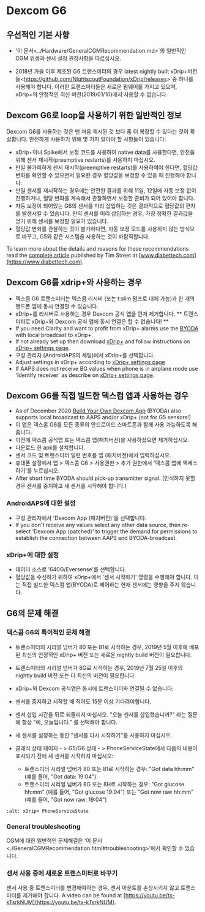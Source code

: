 # Dexcom G6

## 우선적인 기본 사항

- '이 문서\<../Hardware/GeneralCGMRecommendation.md>\`의 일반적인 CGM 위생과 센서 설정 권장사항을 따르십시오.

- 2018년 가을 이후 제조된 G6 트랜스미터의 경우 latest nightly built xDrip+버전들\<<https://github.com/NightscoutFoundation/xDrip/releases>>\`중 하나를 사용해야 합니다. 이러한 트랜스미터들은 새로운 펌웨어를 가지고 있으며, xDrip+의 안정적인 최신 버전(2019/01/10)에서 사용할 수 없습니다.

## Dexcom G6로 loop을 사용하기 위한 일반적인 정보

Dexcom G6를 사용하는 것은 맨 처음 제시된 것 보다 좀 더 복잡할 수 있다는 것이 확실합니다. 안전하게 사용하기 위해 몇 가지 알아야 할 사항들이 있습니다:

- xDrip+이나 Spike에서 보정 코드를 사용하여 native data를 사용한다면, 안전을 위해 센서 재시작(preemptive restarts)를 사용하지 마십시오.
- 만일 불가피하게 센서 재시작(preemptive restarts)를 사용하여야 한다면, 혈당값 변화를 확인할 수 있으면서 필요한 경우 혈당값을 보정할 수 있을 때 진행해야 합니다.
- 만일 센서를 재시작하는 경우에는 안전한 결과를 위해 11일, 12일에 자동 보정 없이 진행하거나, 혈당 변화를 계속해서 관찰하면서 보정할 준비가 되어 있어야 합니다.
- 자동 보정이 되어있는 G6의 센서를 미리 삽입하는 것은 결과적으로 혈당값의 편차를 발생시킬 수 있습니다. 만약 센서를 미리 삽입하는 경우, 가장 정확한 결과값을 얻기 위해 센서를 보정할 필요가 있습니다.
- 혈당값 변화를 관찰하는 것이 불가하다면, 자동 보정 모드를 사용하지 않는 방식으로 바꾸고, G5와 같은 시스템을 사용하는 것이 바람직합니다.

To learn more about the details and reasons for these recommendations read the [complete article](https://www.diabettech.com/artificial-pancreas/diy-looping-and-cgm/) published by Tim Street at [www.diabettech.com](https://www.diabettech.com).

## Dexcom G6를 xdrip+와 사용하는 경우

- 덱스콤 G6 트랜스미터는 덱스콤 리시버 (또는 t:slim 펌프로 대체 가능)과 한 개의 핸드폰 앱에 동시 연결할 수 있습니다.
- xDrip+를 리시버로 사용하는 경우 Dexcom 공식 앱을 먼저 제거합니다. \*\* 트랜스미터로 xDrip+와 Dexcom 공식 앱에 동시 연결은 할 수 없습니다! \*\*
- If you need Clarity and want to profit from xDrip+ alarms use the [BYODA](../Hardware/DexcomG6.md#if-using-g6-with-build-your-own-dexcom-app) with local broadcast to xDrip+.
- If not already set up then download [xDrip+](https://github.com/NightscoutFoundation/xDrip) and follow instructions on [xDrip+ settings page](../Configuration/xdrip.md).
- 구성 관리자 (AndroidAPS의 세팅)에서 xDrip+를 선택합니다.
- Adjust settings in xDrip+ according to [xDrip+ settings page](../Configuration/xdrip.md)
- If AAPS does not receive BG values when phone is in airplane mode use 'Identify receiver' as describe on [xDrip+ settings page](../Configuration/xdrip.md).

## Dexcom G6를 직접 빌드한 덱스컴 앱과 사용하는 경우

- As of December 2020 [Build Your Own Dexcom App](https://docs.google.com/forms/d/e/1FAIpQLScD76G0Y-BlL4tZljaFkjlwuqhT83QlFM5v6ZEfO7gCU98iJQ/viewform?fbzx=2196386787609383750&fbclid=IwAR2aL8Cps1s6W8apUVK-gOqgGpA-McMPJj9Y8emf_P0-_gAsmJs6QwAY-o0) (BYODA) also supports local broadcast to AAPS and/or xDrip+ (not for G5 sensors!)
- 이 앱은 덱스콤 G6를 모든 종류의 안드로이드 스마트폰과 함께 사용 가능하도록 해줍니다.
- 이전에 덱스콤 공식앱 또는 덱스콤 앱(패치버전)을 사용하셨으면 제거하십시오.
- 다운로드 한 apk를 설치합니다.
- 센서 코드 및 트랜스미터 일련 번호를 앱 (패치버전)에서 입력하십시오.
- 휴대폰 설정에서 앱 > 덱스콤 G6 > 사용권한 > 추가 권한에서 '덱스콤 앱에 엑세스하기'를 누르십시오.
- After short time BYODA should pick-up transmitter signal. (인식하지 못할 경우 센서를 중지하고 새 센서를 시작해야 합니다.)

### AndroidAPS에 대한 설정

- 구성 관리자에서 'Dexcom App (패치버전)'을 선택합니다.
- If you don't receive any values select any other data source, then re-select 'Dexcom App (patched)' to trigger the demand for permissions to establish the connection between AAPS and BYODA-broadcast.

### xDrip+에 대한 설정

- 데이터 소스로 '640G/Eversense'를 선택합니다.
- 혈당값을 수신하기 위하여 xDrip+에서 '센서 시작하기' 명령을 수행해야 합니다. 이는 직접 빌드한 덱스컴 앱(BYODA)로 제어하는 현재 센서에는 영향을 주지 않습니다.

## G6의 문제 해결

### 덱스콤 G6의 특이적인 문제 해결

- 트랜스미터의 시리얼 넘버가 80 또는 81로 시작하는 경우, 2019년 5월 이후에 배포된 최신의 안정적인 xDrip+ 버전 또는 새로운 nightly build 버전이 필요합니다.

- 트랜스미터의 시리얼 넘버가 8G로 시작하는 경우, 2019년 7월 25일 이후의 nightly build 버전 또는 더 최신의 버전이 필요합니다.

- xDrip+와 Dexcom 공식앱은 동시에 트랜스미터와 연결될 수 없습니다.

- 센서를 중지하고 시작할 때 적어도 15분 이상 기다려야합니다.

- 센서 삽입 시간을 뒤로 되돌리지 마십시오. "오늘 센서를 삽입했습니까?" 라는 질문에 항상 "예, 오늘입니다." 를 선택해야 합니다.

- 새 센서를 설정하는 동안 "센서를 다시 시작하기"를 사용하지 마십시오.

- 클래식 상태 페이지 - > G5/G6 상태 - > PhoneServiceState에서 다음의 내용이 표시되기 전에 새 센서를 시작하지 마십시오:

  - 트랜스미터 시리얼 넘버가 80 또는 81로 시작하는 경우: "Got data hh:mm" (예를 들어, "Got data: 19:04")
  - 트랜스미터 시리얼 넘버가 8G 또는 8H로 시작하는 경우: "Got glucose hh:mm" (예를 들어, "Got glucose 19:04") 또는 "Got now raw hh:mm" (예를 들어, "Got now raw: 19:04")

```{image} ../images/xDrip_Dexcom_PhoneServiceState.png
:alt: xDrip+ PhoneServiceState
```

### General troubleshooting

CGM에 대한 일반적인 문제해결은 '이 문서\<./GeneralCGMRecommendation.html#troubleshooting>'에서 확인할 수 있습니다.

### 센서 사용 중에 새로운 트랜스미터로 바꾸기

센서 사용 중 트랜스미터를 변경해야하는 경우, 센서 마운트를 손상시키지 않고 트랜스미터를 제거해야 합니다. A video can be found at [https://youtu.be/tx-kTsrkNUM](https://youtu.be/tx-kTsrkNUM).
